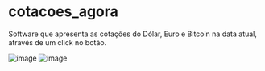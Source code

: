 # cotacoes_agora
Software que apresenta as cotações do Dólar, Euro e Bitcoin na data atual, através de um click no botão.

![image](https://user-images.githubusercontent.com/66334725/145591406-a3cd815c-ad62-4e53-8bc5-99fd561e8e0b.png) ![image](https://user-images.githubusercontent.com/66334725/145591596-d61d8dbf-d031-4fac-9b1a-a2b589e35ef5.png)
